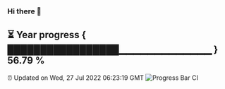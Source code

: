 ### Hi there 👋
⏳ Year progress { █████████████████▁▁▁▁▁▁▁▁▁▁▁▁▁ } 56.79 %
---
⏰ Updated on Wed, 27 Jul 2022 06:23:19 GMT
![Progress Bar CI](https://github.com/liununu/liununu/workflows/Progress%20Bar%20CI/badge.svg)
